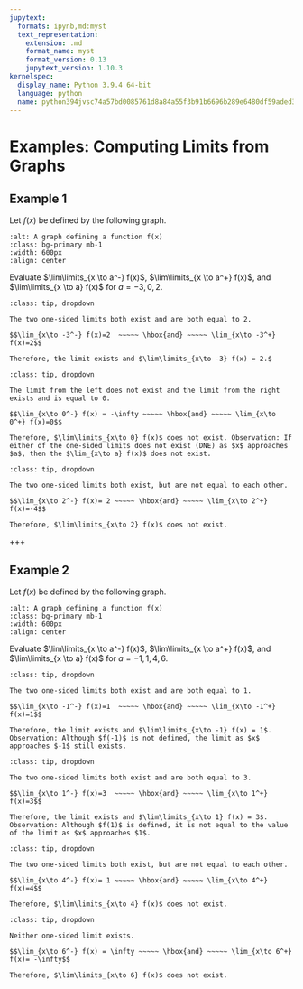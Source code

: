 ```yaml
---
jupytext:
  formats: ipynb,md:myst
  text_representation:
    extension: .md
    format_name: myst
    format_version: 0.13
    jupytext_version: 1.10.3
kernelspec:
  display_name: Python 3.9.4 64-bit
  language: python
  name: python394jvsc74a57bd0085761d8a84a55f3b91b6696b289e6480df59aded311489218ab7e58f5e20cd3
---
```


# Examples: Computing Limits from Graphs

## Example 1

Let $f(x)$ be defined by the following graph.  

```{image} 110_02_03_lim_graphs_1.png
:alt: A graph defining a function f(x)
:class: bg-primary mb-1
:width: 600px
:align: center
```

Evaluate $\lim\limits_{x \to a^-} f(x)$, $\lim\limits_{x \to a^+} f(x)$, and $\lim\limits_{x \to a} f(x)$ for $a = -3, 0, 2$.


```{admonition} $\mathbf{a=-3} \quad$ (Click to show solution)
:class: tip, dropdown

The two one-sided limits both exist and are both equal to 2.

$$\lim_{x\to -3^-} f(x)=2  ~~~~~ \hbox{and} ~~~~~ \lim_{x\to -3^+} f(x)=2$$

Therefore, the limit exists and $\lim\limits_{x\to -3} f(x) = 2.$
```

```{admonition} $\mathbf{a=0} \quad$ (Click to show solution)
:class: tip, dropdown

The limit from the left does not exist and the limit from the right exists and is equal to 0.

$$\lim_{x\to 0^-} f(x) = -\infty ~~~~~ \hbox{and} ~~~~~ \lim_{x\to 0^+} f(x)=0$$

Therefore, $\lim\limits_{x\to 0} f(x)$ does not exist. Observation: If either of the one-sided limits does not exist (DNE) as $x$ approaches $a$, then the $\lim_{x\to a} f(x)$ does not exist.
```

```{admonition} $\mathbf{a=2} \quad$ (Click to show solution)
:class: tip, dropdown

The two one-sided limits both exist, but are not equal to each other.

$$\lim_{x\to 2^-} f(x)= 2 ~~~~~ \hbox{and} ~~~~~ \lim_{x\to 2^+} f(x)=-4$$

Therefore, $\lim\limits_{x\to 2} f(x)$ does not exist.
```
+++

## Example 2

Let $f(x)$ be defined by the following graph.  

```{image} 110_02_03_lim_graphs_2.png
:alt: A graph defining a function f(x)
:class: bg-primary mb-1
:width: 600px
:align: center
```

Evaluate $\lim\limits_{x \to a^-} f(x)$, $\lim\limits_{x \to a^+} f(x)$, and $\lim\limits_{x \to a} f(x)$ for $a = -1, 1, 4, 6$.


```{admonition} $\mathbf{a=-1} \quad$ (Click to show solution)
:class: tip, dropdown

The two one-sided limits both exist and are both equal to 1.

$$\lim_{x\to -1^-} f(x)=1  ~~~~~ \hbox{and} ~~~~~ \lim_{x\to -1^+} f(x)=1$$

Therefore, the limit exists and $\lim\limits_{x\to -1} f(x) = 1$.  Observation: Although $f(-1)$ is not defined, the limit as $x$ approaches $-1$ still exists.
```

```{admonition} $\mathbf{a=1} \quad$ (Click to show solution)
:class: tip, dropdown

The two one-sided limits both exist and are both equal to 3.

$$\lim_{x\to 1^-} f(x)=3  ~~~~~ \hbox{and} ~~~~~ \lim_{x\to 1^+} f(x)=3$$

Therefore, the limit exists and $\lim\limits_{x\to 1} f(x) = 3$.  Observation: Although $f(1)$ is defined, it is not equal to the value of the limit as $x$ approaches $1$.
```

```{admonition} $\mathbf{a=4} \quad$ (Click to show solution)
:class: tip, dropdown

The two one-sided limits both exist, but are not equal to each other.

$$\lim_{x\to 4^-} f(x)= 1 ~~~~~ \hbox{and} ~~~~~ \lim_{x\to 4^+} f(x)=4$$

Therefore, $\lim\limits_{x\to 4} f(x)$ does not exist.
```


```{admonition} $\mathbf{a=6} \quad$ (Click to show solution)
:class: tip, dropdown

Neither one-sided limit exists.

$$\lim_{x\to 6^-} f(x) = \infty ~~~~~ \hbox{and} ~~~~~ \lim_{x\to 6^+} f(x)= -\infty$$

Therefore, $\lim\limits_{x\to 6} f(x)$ does not exist.
```
